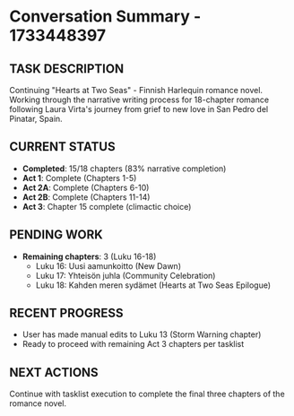 # Conversation Summary - 1733448397

## TASK DESCRIPTION
Continuing "Hearts at Two Seas" - Finnish Harlequin romance novel. Working through the narrative writing process for 18-chapter romance following Laura Virta's journey from grief to new love in San Pedro del Pinatar, Spain.

## CURRENT STATUS
- **Completed**: 15/18 chapters (83% narrative completion)
- **Act 1**: Complete (Chapters 1-5)
- **Act 2A**: Complete (Chapters 6-10) 
- **Act 2B**: Complete (Chapters 11-14)
- **Act 3**: Chapter 15 complete (climactic choice)

## PENDING WORK
- **Remaining chapters**: 3 (Luku 16-18)
  - Luku 16: Uusi aamunkoitto (New Dawn)
  - Luku 17: Yhteisön juhla (Community Celebration)
  - Luku 18: Kahden meren sydämet (Hearts at Two Seas Epilogue)

## RECENT PROGRESS
- User has made manual edits to Luku 13 (Storm Warning chapter)
- Ready to proceed with remaining Act 3 chapters per tasklist

## NEXT ACTIONS
Continue with tasklist execution to complete the final three chapters of the romance novel.
